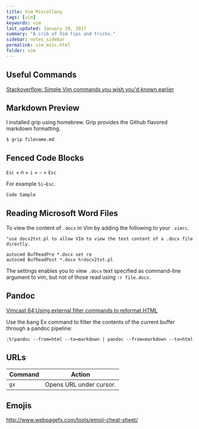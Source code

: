 ```yaml
---
title: Vim Miscellany 
tags: [vim]
keywords: vim 
last_updated: January 29, 2017
summary: "A crib of Vim tips and tricks."
sidebar: notes_sidebar
permalink: vim_misc.html
folder: vim 
---
```


## Useful Commands

[Stackoverflow: Simple Vim commands you wish you'd known earlier](https://stackoverflow.com/questions/1276403/simple-vim-commands-you-wish-youd-known-earlier)

## Markdown Preview

I installed grip using homebrew. Grip provides the Github flavored markdown formatting.

```
$ grip filename.md
```

## Fenced Code Blocks


`Esc` + *n* + `i` + `~` + `Esc`

For example `5i~Esc`.

~~~~~ swift
Code Sample
~~~~~

## Reading Microsoft Word Files

To view the content of `.docx` in Vim by adding the following to your `.vimrc`.

~~~
"use docx2txt.pl to allow VIm to view the text content of a .docx file directly.

autocmd BufReadPre *.docx set ro
autocmd BufReadPost *.docx %!docx2txt.pl 
~~~

The settings enables you to view `.docx` text specified as command-line argument to vim, but not of those read using `:r file.docx`.

## Pandoc

[Vimcast 64:Using external filter commands to reformat HTML](http://vimcasts.org/episodes/using-external-filter-commands-to-reformat-html/)

Use the bang Ex command to filter the contents of the current buffer through a pandoc pipeline:

~~~
:%!pandoc --from=html --to=markdown | pandoc --from=markdown --to=html
~~~

## URLs

Command | Action
---     | ------
`gx` |  Opens URL under cursor.

 
## Emojis

<http://www.webpagefx.com/tools/emoji-cheat-sheet/>


